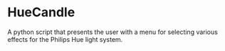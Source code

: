 # HueCandle
A python script that presents the user with a menu for selecting various effects for the Philips Hue light system.
